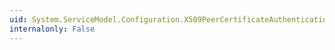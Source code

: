 ```yaml
---
uid: System.ServiceModel.Configuration.X509PeerCertificateAuthenticationElement.RevocationMode
internalonly: False
---
```

